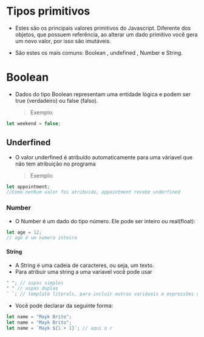 # Tipos primitivos

- Estes são os principais valores primitivos do Javascript. Diferente dos objetos, que possuem referência, ao alterar um dado primitivo você gera um novo valor, por isso são imutáveis.

- São estes os mais comuns: Boolean , undefined , Number e String.

# Boolean

- Dados do tipo Boolean representam uma entidade lógica e podem ser true (verdadeiro) ou false (falso).
  > Exemplo:

```js
let weekend = false;
```

## Underfined

- O valor underfined é atribuído automaticamente para uma váriavel que não tem atribuição no programa
  > Exemplo:

```js
let appointment;
//Como nenhum valor foi atribuido, appointment recebe underfined
```

### Number

- O Number é um dado do tipo número. Ele pode ser inteiro ou real(float):

```js
let age = 12;
// age é um numero inteiro
```

#### String

- A String é uma cadeia de caracteres, ou seja, um texto.
- Para atribuir uma string a uma variavel você pode usar

```js
" "; // aspas simples
" " // aspas duplas
` `; // template literals, para incluir outras variáveis e expressões dentro da própria string
```

- Você pode declarar da seguinte forma:

```js
let name = "Mayk Brito";
let name = "Mayk Brito";
let name = `Mayk ${1 + 1}`; // aqui o r
```
